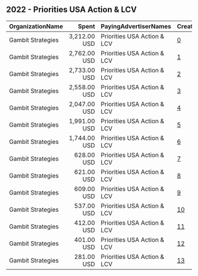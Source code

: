 ## 2022 - Priorities USA Action & LCV 
|OrganizationName|Spent|PayingAdvertiserNames|CreativeUrls|Impressions|Genders|AgeBrackets|CountryCodes|BillingAddresses|CandidateBallotInformation|
|:---|---:|:---|:---|---:|:---|:---|:---|:---|:---|
|Gambit Strategies|3,212.00 USD|Priorities USA Action & LCV|[0](https://www.snap.com/political-ads/asset/b1f1a548827a05a97e1f8953b5d408f251ac523444dc81111e8b37c104be8ad5?mediaType=mp4)|189,352||18+|united states|"2939 Van Ness St NW #1006,Washington,20008,US"||
|Gambit Strategies|2,762.00 USD|Priorities USA Action & LCV|[1](https://www.snap.com/political-ads/asset/b1f1a548827a05a97e1f8953b5d408f251ac523444dc81111e8b37c104be8ad5?mediaType=mp4)|131,792||18+|united states|"2939 Van Ness St NW #1006,Washington,20008,US"||
|Gambit Strategies|2,733.00 USD|Priorities USA Action & LCV|[2](https://www.snap.com/political-ads/asset/b1f1a548827a05a97e1f8953b5d408f251ac523444dc81111e8b37c104be8ad5?mediaType=mp4)|172,507||18+|united states|"2939 Van Ness St NW #1006,Washington,20008,US"||
|Gambit Strategies|2,558.00 USD|Priorities USA Action & LCV|[3](https://www.snap.com/political-ads/asset/b1f1a548827a05a97e1f8953b5d408f251ac523444dc81111e8b37c104be8ad5?mediaType=mp4)|161,859||18+|united states|"2939 Van Ness St NW #1006,Washington,20008,US"||
|Gambit Strategies|2,047.00 USD|Priorities USA Action & LCV|[4](https://www.snap.com/political-ads/asset/b1f1a548827a05a97e1f8953b5d408f251ac523444dc81111e8b37c104be8ad5?mediaType=mp4)|108,429||18+|united states|"2939 Van Ness St NW #1006,Washington,20008,US"||
|Gambit Strategies|1,991.00 USD|Priorities USA Action & LCV|[5](https://www.snap.com/political-ads/asset/b1f1a548827a05a97e1f8953b5d408f251ac523444dc81111e8b37c104be8ad5?mediaType=mp4)|118,815||18+|united states|"2939 Van Ness St NW #1006,Washington,20008,US"||
|Gambit Strategies|1,744.00 USD|Priorities USA Action & LCV|[6](https://www.snap.com/political-ads/asset/b1f1a548827a05a97e1f8953b5d408f251ac523444dc81111e8b37c104be8ad5?mediaType=mp4)|95,133||18+|united states|"2939 Van Ness St NW #1006,Washington,20008,US"||
|Gambit Strategies|628.00 USD|Priorities USA Action & LCV|[7](https://www.snap.com/political-ads/asset/86bee4cd07eec3985d70ef222176d7d98ab15bf5c01c34c335ed3639363ff1bf?mediaType=mp4)|75,304||18+|united states|"2939 Van Ness St NW #1006,Washington,20008,US"||
|Gambit Strategies|621.00 USD|Priorities USA Action & LCV|[8](https://www.snap.com/political-ads/asset/86bee4cd07eec3985d70ef222176d7d98ab15bf5c01c34c335ed3639363ff1bf?mediaType=mp4)|73,687||18+|united states|"2939 Van Ness St NW #1006,Washington,20008,US"||
|Gambit Strategies|609.00 USD|Priorities USA Action & LCV|[9](https://www.snap.com/political-ads/asset/86bee4cd07eec3985d70ef222176d7d98ab15bf5c01c34c335ed3639363ff1bf?mediaType=mp4)|47,971||18+|united states|"2939 Van Ness St NW #1006,Washington,20008,US"||
|Gambit Strategies|537.00 USD|Priorities USA Action & LCV|[10](https://www.snap.com/political-ads/asset/86bee4cd07eec3985d70ef222176d7d98ab15bf5c01c34c335ed3639363ff1bf?mediaType=mp4)|57,720||18+|united states|"2939 Van Ness St NW #1006,Washington,20008,US"||
|Gambit Strategies|412.00 USD|Priorities USA Action & LCV|[11](https://www.snap.com/political-ads/asset/86bee4cd07eec3985d70ef222176d7d98ab15bf5c01c34c335ed3639363ff1bf?mediaType=mp4)|81,360||18+|united states|"2939 Van Ness St NW #1006,Washington,20008,US"||
|Gambit Strategies|401.00 USD|Priorities USA Action & LCV|[12](https://www.snap.com/political-ads/asset/86bee4cd07eec3985d70ef222176d7d98ab15bf5c01c34c335ed3639363ff1bf?mediaType=mp4)|42,526||18+|united states|"2939 Van Ness St NW #1006,Washington,20008,US"||
|Gambit Strategies|281.00 USD|Priorities USA Action & LCV|[13](https://www.snap.com/political-ads/asset/86bee4cd07eec3985d70ef222176d7d98ab15bf5c01c34c335ed3639363ff1bf?mediaType=mp4)|53,653||18+|united states|"2939 Van Ness St NW #1006,Washington,20008,US"||
